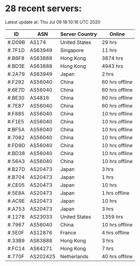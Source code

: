 # 28 recent servers:

Latest update at: Thu Jul 09 18:10:16 UTC 2020

| ID | ASN | Server Country | Online |
| -- | --- | -------------- | ------ |
| #.D09B | AS174 | United States | 29 hrs |
| #.7F1D | AS63949 | Singapore | 11 hrs |
| #.B6F8 | AS63888 | Hong Kong | 3874 hrs |
| #.BD3E | AS63888 | Hong Kong | 4943 hrs |
| #.2A79 | AS63949 | Japan | 2 hrs |
| #.F292 | AS56040 | China | 60 hrs offline |
| #.6E7D | AS56040 | China | 60 hrs offline |
| #.BE30 | AS4816 | China | 60 hrs offline |
| #.7E87 | AS56040 | China | 60 hrs offline |
| #.F885 | AS56040 | China | 10 hrs offline |
| #.F1E5 | AS56040 | China | 10 hrs offline |
| #.BF5A | AS56040 | China | 10 hrs offline |
| #.7082 | AS56040 | China | 10 hrs offline |
| #.FD9D | AS56040 | China | 10 hrs offline |
| #.BD38 | AS56040 | China | 10 hrs offline |
| #.56A3 | AS56040 | China | 10 hrs offline |
| #.B27D | AS20473 | Japan | 3 hrs |
| #.B704 | AS20473 | Japan | 1 hrs |
| #.CE05 | AS20473 | Japan | 10 hrs |
| #.5E8A | AS20473 | Japan | 1 hrs offline |
| #.AC9E | AS20473 | Japan | 10 hrs |
| #.A753 | AS20473 | Japan | 3 hrs |
| #.1278 | AS23033 | United States | 1359 hrs |
| #.7967 | AS56040 | China | 10 hrs offline |
| #.5E0F | AS12876 | France | 4 hrs offline |
| #.33B9 | AS63888 | Hong Kong | 3 hrs |
| #.FC14 | AS64271 | Hong Kong | 7 hrs |
| #.770F | AS202425 | Netherlands | 40 hrs offline |

